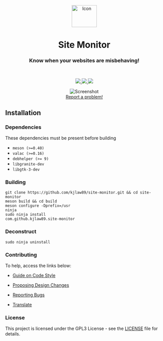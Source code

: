 <div align="center">
  <span align="center"> <img width="80" height="70" class="center" src="https://github.com/kjlaw89/site-monitor/master/data/images/com.github.kjlaw89.site-monitor.png" alt="Icon"></span>
  <h1 align="center">Site Monitor</h1>
  <h3 align="center">Know when your websites are misbehaving!</h3>
</div>

<br/>

<p align="center">
   <a href="https://github.com/kjlaw89/site-monitor/blob/master/LICENSE">
    <img src="https://img.shields.io/badge/License-GPL--3.0-blue.svg">
   </a>
  <a href="https://github.com/kjlaw89/site-monitor/releases">
    <img src="https://img.shields.io/badge/Release-v%200.0.1-orange.svg">
   </a>
  <a href="https://github.com/kjlaw89/site-monitor/releases/download/0.0.1/com.github.kjlaw89.site-monitor_0.0.1_amd64.deb">
     <img src="https://img.shields.io/badge/Download-%20Package .deb-yellow.svg">
    </a>
</p>

<p align="center">
    <img  src="https://github.com/kjlaw89/site-monitor/master/data/images/screenshot.png" alt="Screenshot"> <br>
  <a href="https://github.com/kjlaw89/site-monitor/issues/new"> Report a problem! </a>
</p>

## Installation

### Dependencies
These dependencies must be present before building
 - `meson (>=0.40)`
 - `valac (>=0.16)`
 - `debhelper (>= 9)`
 - `libgranite-dev`
 - `libgtk-3-dev`

 
 ### Building

```
git clone https://github.com/kjlaw89/site-monitor.git && cd site-monitor
meson build && cd build
meson configure -Dprefix=/usr
ninja
sudo ninja install
com.github.kjlaw89.site-monitor
```

### Deconstruct

```
sudo ninja uninstall
```

### Contributing

To help, access the links below:

- [Guide on Code Style](https://github.com/kjlaw89/ciano/wiki/Guide-on-code-style)

- [Proposing Design Changes](https://github.com/kjlaw89/ciano/wiki/Proposing-Design-Changes)

- [Reporting Bugs](https://github.com/kjlaw89/ciano/wiki/Reporting-Bugs)

- [Translate](https://github.com/kjlaw89/ciano/wiki/Translate)


### License

This project is licensed under the GPL3 License - see the [LICENSE](LICENSE.md) file for details.
